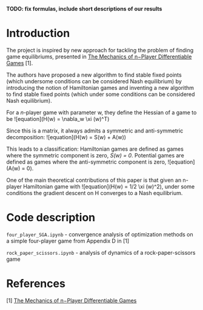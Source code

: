 __TODO: fix formulas, include short descriptions of our results__

# Introduction

The project is inspired by new approach for tackling the problem of finding game equilibriums, presented in [The Mechanics of n−Player Differentiable Games](https://arxiv.org/pdf/1802.05642.pdf) [1].

The authors have proposed a new algorithm to find stable fixed points (which undersome conditions can be considered Nash equilibrium) by introducing the notion of Hamiltonian games and inventing a new algorithm to find stable fixed points (which under some conditions can be considered Nash equilibrium).

For a $n$-player game with parameter w, they define the Hessian of a game to be 
![equation](H(w) = \nabla_w \xi (w)^T)

Since this is a matrix, it always admits a symmetric and anti-symmetric decomposition: 
![equation](H(w) = S(w) + A(w))

This leads to a classification: Hamiltonian games are defined as games where the symmetric component is zero, *S(w) = 0*. Potential games are defined as games where the anti-symmetric component is zero, ![equation](A(w) = 0). 

One of the main theoretical contributions of this paper is that given an n-player Hamiltonian game with ![equation](H(w) = 1/2 \xi (w)^2), under some conditions the gradient descent on H converges to a Nash equilibrium.

# Code description

`four_player_SGA.ipynb` - convergence analysis of optimization methods on a simple four-player game from Appendix D in [1]

`rock_paper_scissors.ipynb` - analysis of dynamics of a rock-paper-scissors game

# References

[1] [The Mechanics of n−Player Differentiable Games](https://arxiv.org/pdf/1802.05642.pdf)
